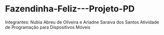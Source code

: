 # Fazendinha-Feliz---Projeto-PD
Integrantes: Nubia Abreu de Oliveira e Ariadne Saraiva dos Santos  Atividade de Programação para Dispositivos Móveis
